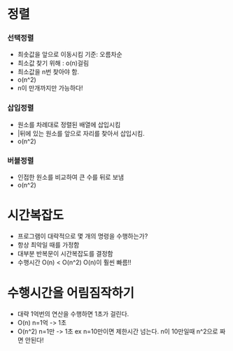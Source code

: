 # 정렬
### 선택정렬
- 최솟값을 앞으로 이동시킴 기준: 오름차순
- 최소값 찾기 위해 : o(n)걸림
- 최소값을 n번 찾아야 함.
- o(n^2)
- n이 만개까지만 가능하다!

### 삽입정렬
- 원소를 차례대로 정렬된 배열에 삽입시킴
- |뒤에 있는 원소를 앞으로 자리를 찾아서 삽입시킴.
- o(n^2)

### 버블정렬
- 인접한 원소를 비교하여 큰 수를 뒤로 보냄 
- o(n^2)


# 시간복잡도
* 프로그램이 대략적으로 몇 개의 명령을 수행하는가?
* 항상 최악일 때를 가정함
* 대부분 반복문이 시간복잡도를 결정함
* 수행시간 O(n) < O(n^2) O(n)이 훨씬 빠름!!

# 수행시간을 어림짐작하기
* 대략 1억번의 연산을 수행하면 1초가 걸린다.
* O(n) n=1억 -> 1초
* O(n^2) n=1만 -> 1초  ex n=10만이면 제한시간 넘는다. n이 10만일때 n^2으로 짜면 안된다!


